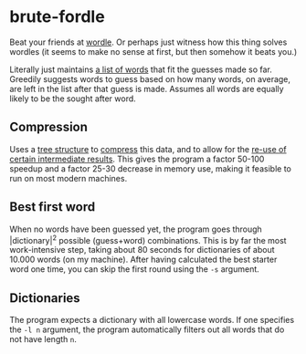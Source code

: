 # brute-fordle
Beat your friends at [wordle](https://www.nytimes.com/games/wordle/index.html).
Or perhaps just witness how this thing solves wordles (it seems to make no sense at first, but then somehow it beats you.)

Literally just maintains [a list of words](include/solver.h#L39) that fit the guesses made so far.
Greedily suggests words to guess based on how many words, on average, are left in the list after that 
guess is made. Assumes all words are equally likely to be the sought after word.

## Compression
Uses a [tree structure](include/evaltree.h) to [compress](src/evaltree.cc#L157) this data, and to 
allow for the [re-use of certain intermediate results](src/evaltree.cc#L172). This gives the program a 
factor 50-100 speedup and a factor 25-30 decrease in memory use, making it feasible to run on most modern machines.

## Best first word
When no words have been guessed yet, the program goes through |dictionary|<sup>2</sup> possible (guess+word)
combinations. This is by far the most work-intensive step, taking about 80 seconds for dictionaries of about 
10.000 words (on my machine). After having calculated the best starter word one time, you can skip the first 
round using the `-s` argument.

## Dictionaries
The program expects a dictionary with all lowercase words.
If one specifies the `-l n` argument, the program automatically 
filters out all words that do not have length `n`.
